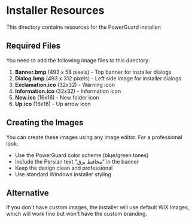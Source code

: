 # Installer Resources

This directory contains resources for the PowerGuard installer:

## Required Files

You need to add the following image files to this directory:

1. **Banner.bmp** (493 x 58 pixels) - Top banner for installer dialogs
2. **Dialog.bmp** (493 x 312 pixels) - Left side image for installer dialogs  
3. **Exclamation.ico** (32x32) - Warning icon
4. **Information.ico** (32x32) - Information icon
5. **New.ico** (16x16) - New folder icon
6. **Up.ico** (16x16) - Up arrow icon

## Creating the Images

You can create these images using any image editor. For a professional look:

- Use the PowerGuard color scheme (blue/green tones)
- Include the Persian text "محافظ برق" in the banner
- Keep the design clean and professional
- Use standard Windows installer styling

## Alternative

If you don't have custom images, the installer will use default WiX images, which will work fine but won't have the custom branding.
